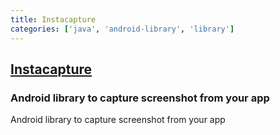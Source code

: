 ```yaml
---
title: Instacapture
categories: ['java', 'android-library', 'library']
---
```

## [Instacapture](https://github.com/tarek360/Instacapture)

### Android library to capture screenshot from your app


Android library to capture screenshot from your app

